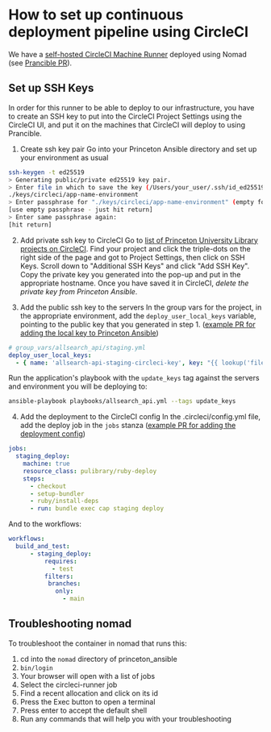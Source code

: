 # How to set up continuous deployment pipeline using CircleCI

We have a [self-hosted CircleCI Machine Runner](https://circleci.com/docs/runner-overview/#machine-runner-use-case) deployed using Nomad (see [Prancible PR](https://github.com/pulibrary/princeton_ansible/pull/6136)).

## Set up SSH Keys
In order for this runner to be able to deploy to our infrastructure, you have to create an SSH key to put into the CircleCI Project Settings using the CircleCI UI, and put it on the machines that CircleCI will deploy to using Prancible.

1. Create ssh key pair
Go into your Princeton Ansible directory and set up your environment as usual
```bash
ssh-keygen -t ed25519
> Generating public/private ed25519 key pair.
> Enter file in which to save the key (/Users/your_user/.ssh/id_ed25519):
./keys/circleci/app-name-environment
> Enter passphrase for "./keys/circleci/app-name-environment" (empty for no passphrase):
[use empty passphrase - just hit return]
> Enter same passphrase again:
[hit return]
```

2. Add private ssh key to CircleCI
Go to [list of Princeton University Library projects on CircleCI](https://app.circleci.com/projects/project-dashboard/github/pulibrary). Find your project and click the triple-dots on the right side of the page and got to Project Settings, then click on SSH Keys. Scroll down to "Additional SSH Keys" and click "Add SSH Key". Copy the private key you generated into the pop-up and put in the appropriate hostname. Once you have saved it in CircleCI, *delete the private key from Princeton Ansible*. 

3. Add the public ssh key to the servers
In the group vars for the project, in the appropriate environment, add the `deploy_user_local_keys` variable, pointing to the public key that you generated in step 1. ([example PR for adding the local key to Princeton Ansible](https://github.com/pulibrary/princeton_ansible/commit/43610d45fd2aea888fe185e26413a7e98015c6e9))
```yaml
# group_vars/allsearch_api/staging.yml
deploy_user_local_keys:
  - { name: 'allsearch-api-staging-circleci-key', key: "{{ lookup('file', '../keys/circleci/allsearch-api-staging.pub') }}" }
```

Run the application's playbook with the `update_keys` tag against the servers and environment you will be deploying to:
```bash
ansible-playbook playbooks/allsearch_api.yml --tags update_keys
```

4. Add the deployment to the CircleCI config
In the .circleci/config.yml file, add the deploy job in the `jobs` stanza ([example PR for adding the deployment config](https://github.com/pulibrary/allsearch_api/pull/365/files))

```yaml
jobs:
  staging_deploy:
    machine: true
    resource_class: pulibrary/ruby-deploy
    steps:
      - checkout
      - setup-bundler
      - ruby/install-deps
      - run: bundle exec cap staging deploy
```
And to the workflows:
```yaml
workflows:
  build_and_test:
      - staging_deploy:
          requires:
            - test
          filters:
           branches:
             only:
               - main
```


## Troubleshooting nomad

To troubleshoot the container in nomad that runs this:

1. cd into the `nomad` directory of princeton_ansible
1. `bin/login`
1. Your browser will open with a list of jobs
1. Select the circleci-runner job
1. Find a recent allocation and click on its id
1. Press the Exec button to open a terminal
1. Press enter to accept the default shell
1. Run any commands that will help you with your troubleshooting
